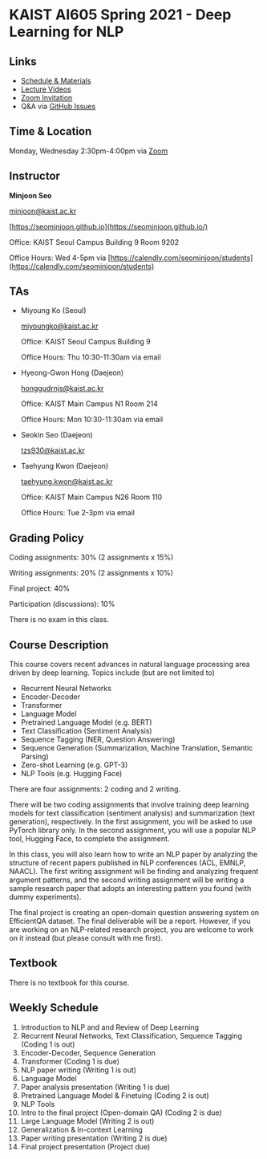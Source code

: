 # KAIST AI605 Spring 2021 - Deep Learning for NLP

## Links

- [Schedule & Materials](https://seominjoon.github.io/kaist-ai605/schedule.html)
- [Lecture Videos](https://www.youtube.com/playlist?list=PLN9tAT2r9TDwzQmCiQySb5C5Rk6QTDmu3)
- [Zoom Invitation](https://seominjoon.github.io/kaist-ai605/zoom.html)
- Q&A via [GitHub Issues](https://github.com/seominjoon/kaist-ai605/issues)


## Time & Location

Monday, Wednesday 2:30pm-4:00pm via [Zoom](https://seominjoon.github.io/kaist-ai605/zoom.html)


## Instructor

**Minjoon Seo**

[minjoon@kaist.ac.kr](mailto:minjoon@kaist.ac.kr)

[https://seominjoon.github.io](https://seominjoon.github.io/)

Office: KAIST Seoul Campus Building 9 Room 9202

Office Hours: Wed 4-5pm via [https://calendly.com/seominjoon/students](https://calendly.com/seominjoon/students)

## TAs

- Miyoung Ko (Seoul)

    [miyoungko@kaist.ac.kr](mailto:miyoungko@kaist.ac.kr) 

    Office: KAIST Seoul Campus Building 9 

    Office Hours: Thu 10:30-11:30am via email

- Hyeong-Gwon Hong (Daejeon)

    [honggudrnjs@kaist.ac.kr](mailto:honggudrnjs@kaist.ac.kr)

    Office: KAIST Main Campus N1 Room 214

    Office Hours: Mon 10:30-11:30am via email

- Seokin Seo (Daejeon)

    [tzs930@kaist.ac.kr](mailto:tzs930@kaist.ac.kr)

- Taehyung Kwon (Daejeon)

    [taehyung.kwon@kaist.ac.kr](mailto:taehyng.kwon@kaist.ac.kr)

    Office: KAIST Main Campus N26 Room 110

    Office Hours: Tue 2-3pm via email

## Grading Policy

Coding assignments: 30% (2 assignments x 15%)

Writing assignments: 20% (2 assignments x 10%)

Final project: 40%

Participation (discussions): 10%

There is no exam in this class.

## Course Description

This course covers recent advances in natural language processing area driven by deep learning. Topics include (but are not limited to)

- Recurrent Neural Networks
- Encoder-Decoder
- Transformer
- Language Model
- Pretrained Language Model (e.g. BERT)
- Text Classification (Sentiment Analysis)
- Sequence Tagging (NER, Question Answering)
- Sequence Generation (Summarization, Machine Translation, Semantic Parsing)
- Zero-shot Learning (e.g. GPT-3)
- NLP Tools (e.g. Hugging Face)

There are four assignments: 2 coding and 2 writing.

There will be two coding assignments that involve training deep learning models for text classification (sentiment analysis) and summarization (text generation), respectively. In the first assignment, you will be asked to use PyTorch library only. In the second assignment, you will use a popular NLP tool, Hugging Face, to complete the assignment. 

In this class, you will also learn how to write an NLP paper by analyzing the structure of recent papers published in NLP conferences (ACL, EMNLP, NAACL). The first writing assignment will be finding and analyzing frequent argument patterns, and the second writing assignment will be writing a sample research paper that adopts an interesting pattern you found (with dummy experiments).

The final project is creating an open-domain question answering system on EfficientQA dataset. The final deliverable will be a report. However, if you are working on an NLP-related research project, you are welcome to work on it instead (but please consult with me first). 

## Textbook

There is no textbook for this course.

## Weekly Schedule

1. Introduction to NLP and and Review of Deep Learning
2. Recurrent Neural Networks, Text Classification, Sequence Tagging (Coding 1 is out)
3. Encoder-Decoder, Sequence Generation
4. Transformer  (Coding 1 is due)
5. NLP paper writing (Writing 1 is out)
6. Language Model
7. Paper analysis presentation (Writing 1 is due)
8. Pretrained Language Model & Finetuing (Coding 2 is out)
9. NLP Tools 
10. Intro to the final project (Open-domain QA)  (Coding 2 is due)
11. Large Language Model (Writing 2 is out)
12. Generalization & In-context Learning 
13. Paper writing presentation (Writing 2 is due) 
14. Final project presentation (Project due)
